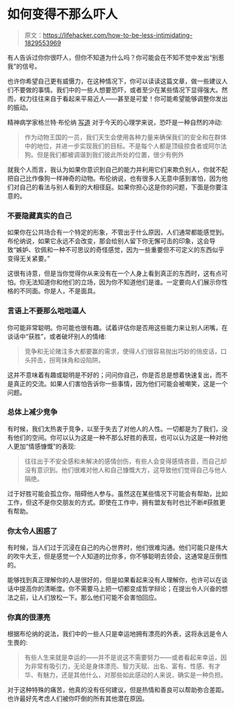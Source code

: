 # 如何变得不那么吓人

> 原文：<https://lifehacker.com/how-to-be-less-intimidating-1829553969>

有人告诉过你你很吓人，但你不知道为什么吗？你可能会在不知不觉中发出“别惹我”的信号。



也许你希望自己更有威慑力，在这种情况下，你可以读读这篇文章，做一些建议人们不要做的事情。我们中的一些人想要恐吓，或者至少在某些情况下显得强大。然而，权力往往来自于看起来平易近人——甚至是可爱！你可能希望能够调整你发出的振动。

精神病学家格兰特·布伦纳 [写道](https://www.psychologytoday.com/us/blog/experimentations/201810/six-ways-we-intimidate-others-without-realizing-it) 对于今天的心理学来说，恐吓是一种自然的冲动:

> 作为动物王国的一员，我们天生会使用各种力量来确保我们的安全和在群体中的地位，并进一步实现我们的目标。不是每个人都是顶级掠食者或阿尔法狗。但是我们都被调谐到我们彼此所处的位置，很少有例外

就我个人而言，我认为如果你意识到自己的能力并利用它们来欺负别人，你就不配把自己比作像狗一样神奇的动物。布伦纳说，也有很多人无意中感到害怕，因为他们对自己的看法与别人看到的大相径庭。如果你担心这是你的问题，下面是你要注意的。

### 不要隐藏真实的自己

如果你在公共场合有一个特定的形象，不管出于什么原因，人们通常都能感觉到。布伦纳说，如果它永远不会改变，那会给别人留下你无懈可击的印象，这会导致“嫉妒、钦佩和一种不可思议的奇怪感觉，因为一些重要但不可定义的东西似乎变得无关紧要。”

这很有诗意，但是当你觉得你从来没有在一个人身上看到真正的东西时，这有点可怕。你无法知道你和他们的立场，因为你不知道他们是谁。一定要向人们展示你性格的不同面。你是人，不是面具。

### 言语上不要那么咄咄逼人

你可能非常聪明。你可能也很有趣。试着评估你是否用这些能力来让别人闭嘴，在谈话中“获胜”，或者破坏别人的情绪:

> 竞争和无论赌注多大都要赢的需求，使得人们很容易抛出巧妙的俏皮话，口头抨击，拐弯抹角和设陷阱。

这并不意味着有趣或聪明是不好的；问问你自己，你是否总是想着快速复出，而不是真正的交流。如果人们害怕告诉你一些事情，因为他们可能会被嘲笑，这是一个问题。

### 总体上减少竞争

有时候，我们太热衷于竞争，以至于失去了对他人的人性。一切都是为了我们，没有他们的空间。你可以认为这是一种不那么好胜的表现，也可以认为这是一种对他人更加“情感慷慨”的表现:

> 往往出于不安全感和未解决的感情创伤，有些人会变得感情吝啬，而自己却没有意识到。他们很难对他人和自己慷慨大方，这导致他们觉得自己与他人隔绝。

过于好胜可能会孤立你，阻碍他人参与。虽然这在某些情况下可能会有帮助，比如工作，但这不是你交朋友的方式。即使在工作中，拥有盟友有时也比不断#获胜更有帮助。

### 你太令人困惑了

有时候，当人们过于沉浸在自己的内心世界时，他们很难沟通。他们可能只是伟大的吹牛大王，但是感觉一个人知道的比你多，你不够聪明去领会，这通常是压倒性的。

能够找到真正理解你的人是很好的，但是如果看起来没有人理解你，也许可以在谈话中提高你的清晰度。你不需要马上把一切都变成哲学辩论；在提出令人兴奋的想法之前，让人们放松一下。那么他们可能不会害怕回应。

### 你真的很漂亮

根据布伦纳的说法，我们中的一些人只是幸运地拥有漂亮的外表，这将永远是令人生畏的:

> 有些人生来就是幸运的——并不是说这不需要努力——或者看起来幸运，因为非常有吸引力，无论是身体漂亮、智力天赋、出名、富有、性感、有才华、有魅力，还是其他什么，对那些如此感动的人来说，确实是一种负担。

对于这种特殊的痛苦，他真的没有任何建议，但是热情和善良可以帮助弥合差距。也许最好先考虑人们被你吓倒的所有其他潜在原因。